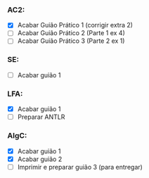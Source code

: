 ### AC2:
- [x] Acabar Guião Prático 1 (corrigir extra 2)
- [ ] Acabar Guião Prático 2 (Parte 1 ex 4)
- [ ] Acabar Guião Prático 3 (Parte 2 ex 1)

### SE:
- [ ] Acabar guião 1

### LFA:
- [x] Acabar guião 1
- [ ] Preparar ANTLR

### AlgC: 
- [x] Acabar guião 1
- [x] Acabar guião 2
- [ ] Imprimir e preparar guião 3 (para entregar)
